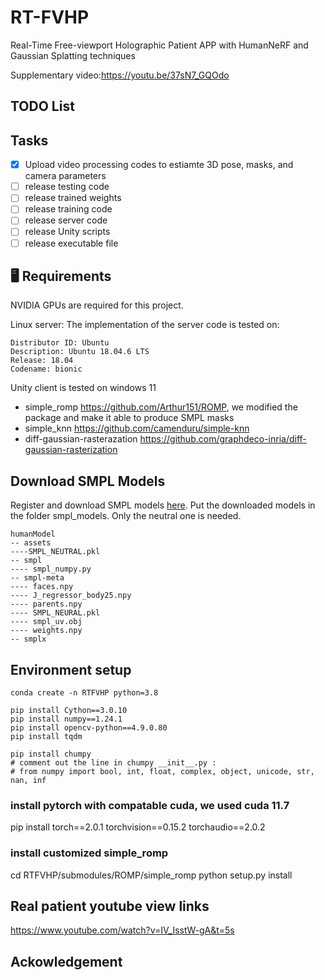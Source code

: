 # RT-FVHP
Real-Time Free-viewport Holographic Patient APP with HumanNeRF and Gaussian Splatting techniques

Supplementary video:https://youtu.be/37sN7_GQOdo

## TODO List
## Tasks
- [x] Upload video processing codes to estiamte 3D pose, masks, and camera parameters
- [ ] release testing code 
- [ ] release trained weights 
- [ ] release training code
- [ ] release server code
- [ ] release Unity scripts 
- [ ] release executable file

## :desktop_computer: Requirements
<!-- --- -->
NVIDIA GPUs are required for this project.

Linux server: The implementation of the server code is tested on: 

```
Distributor ID: Ubuntu
Description: Ubuntu 18.04.6 LTS
Release: 18.04
Codename: bionic
```
Unity client is tested on windows 11

- simple_romp https://github.com/Arthur151/ROMP, we modified the package and make it able to produce SMPL masks
- simple_knn https://github.com/camenduru/simple-knn
- diff-gaussian-rasterazation https://github.com/graphdeco-inria/diff-gaussian-rasterization 



## Download SMPL Models
Register and download SMPL models [here](https://smplify.is.tue.mpg.de/download.php). Put the downloaded models in the folder smpl_models. Only the neutral one is needed.

```
humanModel
-- assets
----SMPL_NEUTRAL.pkl
-- smpl
---- smpl_numpy.py
-- smpl-meta
---- faces.npy
---- J_regressor_body25.npy
---- parents.npy
---- SMPL_NEURAL.pkl
---- smpl_uv.obj
---- weights.npy
-- smplx 
```


## Environment setup 
```
conda create -n RTFVHP python=3.8

pip install Cython==3.0.10
pip install numpy==1.24.1
pip install opencv-python==4.9.0.80
pip install tqdm

pip install chumpy
# comment out the line in chumpy __init__.py : 
# from numpy import bool, int, float, complex, object, unicode, str, nan, inf
```
### install pytorch with compatable cuda, we used cuda 11.7 

pip install torch==2.0.1 torchvision==0.15.2 torchaudio==2.0.2


### install customized simple_romp
cd RTFVHP/submodules/ROMP/simple_romp
python setup.py install
<!-- bash build.sh -->


## Real patient youtube view links

https://www.youtube.com/watch?v=IV_IsstW-gA&t=5s


## Ackowledgement